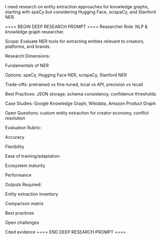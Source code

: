 <BRIEF>
I need research on entity extraction approaches for knowledge graphs, starting with spaCy but considering Hugging Face, scispaCy, and Stanford NER.
</BRIEF>

==== BEGIN DEEP RESEARCH PROMPT ====
Researcher Role: NLP & knowledge graph researcher.

Scope: Evaluate NER tools for extracting entities relevant to creators, platforms, and brands.

Research Dimensions:

Fundamentals of NER

Options: spaCy, Hugging Face NER, scispaCy, Stanford NER

Trade-offs: pretrained vs fine-tuned, local vs API, precision vs recall

Best Practices: JSON storage, schema consistency, confidence thresholds

Case Studies: Google Knowledge Graph, Wikidata, Amazon Product Graph

Open Questions: custom entity extraction for creator economy, conflict resolution

Evaluation Rubric:

Accuracy

Flexibility

Ease of training/adaptation

Ecosystem maturity

Performance

Outputs Required:

Entity extraction inventory

Comparison matrix

Best practices

Open challenges

Cited evidence
==== END DEEP RESEARCH PROMPT ====